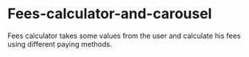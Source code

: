 # Fees-calculator-and-carousel
Fees calculator takes some values from the user and calculate his fees using different paying methods.

